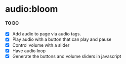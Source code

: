 # audio:bloom
#### TO DO
- [x] Add audio to page via audio tags.
- [x] Play audio with a button that can play and pause
- [x] Control volume with a slider
- [x] Have audio loop
- [x] Generate the buttons and volume sliders in javascript

